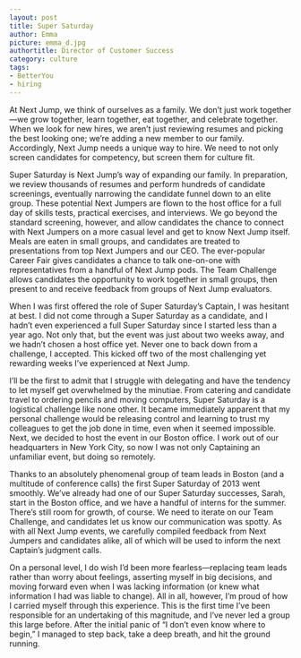 ```yaml
---
layout: post
title: Super Saturday
author: Emma
picture: emma_d.jpg
authortitle: Director of Customer Success
category: culture
tags:
- BetterYou
- hiring
---
```


At Next Jump, we think of ourselves as a family. We don’t just work together—we grow together, learn together, eat together, and celebrate together. When we look for new hires, we aren’t just reviewing resumes and picking the best looking one; we’re adding a new member to our family. Accordingly, Next Jump needs a unique way to hire. We need to not only screen candidates for competency, but screen them for culture fit.

Super Saturday is Next Jump’s way of expanding our family. In preparation, we review thousands of resumes and perform hundreds of candidate screenings, eventually narrowing the candidate funnel down to an elite group. These potential Next Jumpers are flown to the host office for a full day of skills tests, practical exercises, and interviews. We go beyond the standard screening, however, and allow candidates the chance to connect with Next Jumpers on a more casual level and get to know Next Jump itself. Meals are eaten in small groups, and candidates are treated to presentations from top Next Jumpers and our CEO. The ever-popular Career Fair gives candidates a chance to talk one-on-one with representatives from a handful of Next Jump pods. The Team Challenge allows candidates the opportunity to work together in small groups, then present to and receive feedback from groups of Next Jump evaluators.

When I was first offered the role of Super Saturday’s Captain, I was hesitant at best. I did not come through a Super Saturday as a candidate, and I hadn’t even experienced a full Super Saturday since I started less than a year ago. Not only that, but the event was just about two weeks away, and we hadn’t chosen a host office yet. Never one to back down from a challenge, I accepted. This kicked off two of the most challenging yet rewarding weeks I’ve experienced at Next Jump.

I’ll be the first to admit that I struggle with delegating and have the tendency to let myself get overwhelmed by the minutiae. From catering and candidate travel to ordering pencils and moving computers, Super Saturday is a logistical challenge like none other. It became immediately apparent that my personal challenge would be releasing control and learning to trust my colleagues to get the job done in time, even when it seemed impossible. Next, we decided to host the event in our Boston office. I work out of our headquarters in New York City, so now I was not only Captaining an unfamiliar event, but doing so remotely.

Thanks to an absolutely phenomenal group of team leads in Boston (and a multitude of conference calls) the first Super Saturday of 2013 went smoothly. We’ve already had one of our Super Saturday successes, Sarah, start in the Boston office, and we have a handful of interns for the summer. There’s still room for growth, of course. We need to iterate on our Team Challenge, and candidates let us know our communication was spotty. As with all Next Jump events, we carefully compiled feedback from Next Jumpers and candidates alike, all of which will be used to inform the next Captain’s judgment calls.

On a personal level, I do wish I’d been more fearless—replacing team leads rather than worry about feelings, asserting myself in big decisions, and moving forward even when I was lacking information (or knew what information I had was liable to change). All in all, however, I’m proud of how I carried myself through this experience. This is the first time I’ve been responsible for an undertaking of this magnitude, and I’ve never led a group this large before. After the initial panic of “I don’t even know where to begin,” I managed to step back, take a deep breath, and hit the ground running.
